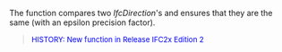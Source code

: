 The function compares two _IfcDirection_'s and ensures that they are the same (with an epsilon precision factor).

> <font color="#0000FF" size="-1">HISTORY: New function in Release IFC2x Edition 2</font>
>
